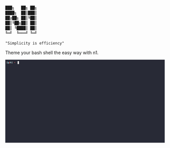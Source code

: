 ```
███╗   ██╗ ██╗
████╗  ██║███║
██╔██╗ ██║╚██║
██║╚██╗██║ ██║
██║ ╚████║ ██║
╚═╝  ╚═══╝ ╚═╝
    
"Simplicity is efficiency"
```

Theme your bash shell the easy way with n1.

![Gif of using n1 to change themes](./readme_content/demo.gif)
